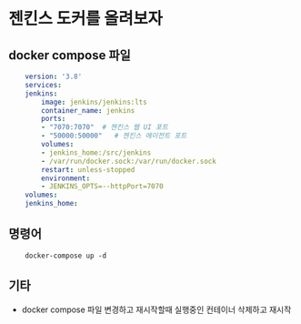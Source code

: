 # 젠킨스 도커를 올려보자

## docker compose 파일

```yaml
    version: '3.8'
    services:
    jenkins:
        image: jenkins/jenkins:lts
        container_name: jenkins
        ports:
        - "7070:7070"  # 젠킨스 웹 UI 포트
        - "50000:50000"   # 젠킨스 에이전트 포트
        volumes:
        - jenkins_home:/src/jenkins
        - /var/run/docker.sock:/var/run/docker.sock
        restart: unless-stopped
        environment:
        - JENKINS_OPTS=--httpPort=7070
    volumes:
    jenkins_home:

```

## 명령어

``` shell
    docker-compose up -d
```

## 기타

* docker compose 파일 변경하고 재시작할때 실행중인 컨테이너 삭제하고 재시작
